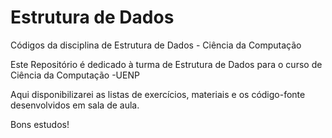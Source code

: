 # Estrutura de Dados
Códigos da disciplina de Estrutura de Dados - Ciência da Computação

Este Repositório é dedicado à turma de Estrutura de Dados para o curso de Ciência da Computação -UENP

Aqui disponibilizarei as listas de exercícios, materiais e os código-fonte desenvolvidos em sala de aula.

Bons estudos!
